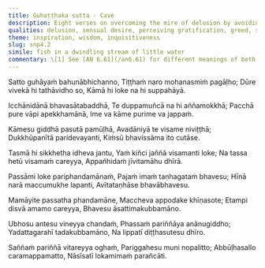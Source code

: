 ```yaml
---
title: Guhaṭṭhaka sutta - Cave
description: Eight verses on overcoming the mire of delusion by avoiding attachment to sensory pleasures, discerning their causes, and practicing for being free of ‘mine’.
qualities: delusion, sensual desire, perceiving gratification, greed, suffering, wisdom, personal existence, free from attachment, attachment, dispassion, free from attachment, diligence, complete comprehension
theme: inspiration, wisdom, inquisitiveness
slug: snp4.2
simile: fish in a dwindling stream of little water
commentary: \[1] See [AN 6.61](/an6.61) for different meanings of both ends.
---
```


Satto guhāyaṁ bahunābhichanno,
Tiṭṭhaṁ naro mohanasmiṁ pagāḷho;
Dūre vivekā hi tathāvidho so,
Kāmā hi loke na hi suppahāyā.

Icchānidānā bhavasātabaddhā,
Te duppamuñcā na hi aññamokkhā;
Pacchā pure vāpi apekkhamānā,
Ime va kāme purime va jappaṁ.

Kāmesu giddhā pasutā pamūḷhā,
Avadāniyā te visame niviṭṭhā;
Dukkhūpanītā paridevayanti,
Kiṁsū bhavissāma ito cutāse.

Tasmā hi sikkhetha idheva jantu,
Yaṁ kiñci jaññā visamanti loke;
Na tassa hetū visamaṁ careyya,
Appañhidaṁ jīvitamāhu dhīrā.

Passāmi loke pariphandamānaṁ,
Pajaṁ imaṁ taṇhagataṁ bhavesu;
Hīnā narā maccumukhe lapanti,
Avītataṇhāse bhavābhavesu.

Mamāyite passatha phandamāne,
Maccheva appodake khīṇasote;
Etampi disvā amamo careyya,
Bhavesu āsattimakubbamāno.

Ubhosu antesu vineyya chandaṁ,
Phassaṁ pariññāya anānugiddho;
Yadattagarahī tadakubbamāno,
Na lippatī diṭṭhasutesu dhīro.

Saññaṁ pariññā vitareyya oghaṁ,
Pariggahesu muni nopalitto;
Abbūḷhasallo caramappamatto,
Nāsīsatī lokamimaṁ parañcāti.

